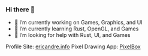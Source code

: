 ### Hi there 👋

<!--
**ericandre615/ericandre615** is a ✨ _special_ ✨ repository because its `README.md` (this file) appears on your GitHub profile.

Here are some ideas to get you started:
-->
- 🔭 I’m currently working on Games, Graphics, and UI
- 🌱 I’m currently learning Rust, OpenGL, and Games
- 🤔 I’m looking for help with Rust, UI, and Games

Profile Site: [ericandre.info](https://ericandre.info)
Pixel Drawing App: [PixelBox](http://pixelbox.graphics/)
